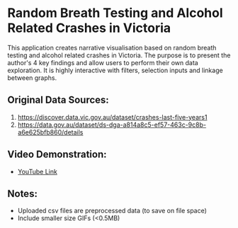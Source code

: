 # Random Breath Testing and Alcohol Related Crashes in Victoria

This application creates narrative visualisation based on random breath testing and alcohol related crashes in Victoria. The purpose is to present the author's 4 key findings and allow users to perform their own data exploration. It is highly interactive with filters, selection inputs and linkage between graphs.

## Original Data Sources:
1. https://discover.data.vic.gov.au/dataset/crashes-last-five-years1
2. https://data.gov.au/dataset/ds-dga-a814a8c5-ef57-463c-9c8b-a6e625bfb860/details

## Video Demonstration:
- [YouTube Link](https://www.youtube.com/watch?v=SOE81-NHeXU)


## Notes:
- Uploaded csv files are preprocessed data (to save on file space)
- Include smaller size GIFs (<0.5MB)


